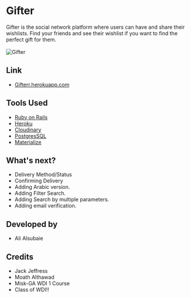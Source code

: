 # Gifter
Gifter is the social network platform where users can have and share their wishlists. Find your friends and see their wishlist if you want to find the perfect gift for them.
<br/>
<br/>
![Gifter](http://funkyimg.com/i/2P3my.png)

## Link
- [Gifterr.herokuapp.com](https://gifterr.herokuapp.com/)
## Tools Used
- [Ruby on Rails](https://guides.rubyonrails.org/getting_started.html)
- [Heroku](https://dashboard.heroku.com/apps)
- [Cloudinary](https://cloudinary.com/)
- [PostgresSQL](https://www.postgresql.org/)
- [Materialize](https://materializecss.com/)
<!-- - [Google Maps API](https://cloud.google.com/maps-platform/) -->
<!-- - [Ratyrate](https://github.com/wazery/ratyrate) -->
<!-- - [Geocoder](https://developer.here.com/signup/geocoding?cid=Geocoding-Google-MM-T4-Dev-Generic-E&utm_source=Google&utm_medium=ppc&utm_campaign=Dev_PaidSearch_DevPortal_AlwaysOn) -->
<!-- - [jQuery](https://code.jquery.com/) -->


## What's next?
- Delivery Method/Status
- Confirming Delivery
- Adding Arabic version.
- Adding Filter Search.
- Adding Search by multiple parameters.
- Adding email verification.

## Developed by
- Ali Alsubaie

## Credits
- Jack Jeffress
- Moath Althawad
- Misk-GA WDI 1 Course
- Class of WDI!!